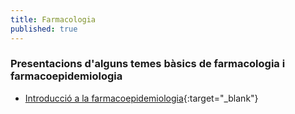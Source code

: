 ```yaml
---
title: Farmacologia
published: true
---
```

### Presentacions d'alguns temes bàsics de farmacologia i farmacoepidemiologia
- [Introducció a la farmacoepidemiologia](https://jepcastel.github.io/presentacions/slides-farmacoepidemiologia.html){:target="_blank"}
